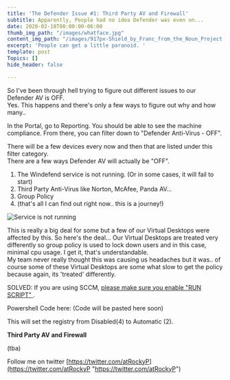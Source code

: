 ```yaml
---
title: 'The Defender Issue #1: Third Party AV and Firewall'
subtitle: Apparently, People had no idea Defender was even on...
date: 2020-02-18T00:00:00-06:00
thumb_img_path: "/images/whatface.jpg"
content_img_path: "/images/917px-Shield_by_Franc_from_the_Noun_Project.svg.png"
excerpt: 'People can get a little paranoid. '
template: post
Topics: []
hide_header: false

---
```

So I've been through hell trying to figure out different issues to our Defender AV is OFF.   
Yes. This happens and there's only a few ways to figure out why and how many.. 

In the Portal, go to Reporting. You should be able to see the machine compliance. From there, you can filter down to "Defender Anti-Virus - OFF". 

There will be a few devices every now and then that are listed under this filter category.   
There are a few ways Defender AV will actually be "OFF". 

1. The Windefend service is not running. (Or in some cases, it will fail to start)
2. Third Party Anti-Virus like Norton, McAfee, Panda AV...
3. Group Policy
4. (that's all I can find out right now.. this is a journey!)

![](/images/dHZQq.png "Service is not running")

This is really a big deal for some but a few of our Virtual Desktops were affected by this. So here's the deal... Our Virtual Desktops are treated very differently so group policy is used to lock down users and in this case, minimal cpu usage. I get it, that's understandable.   
My team never really thought this was causing us headaches but it was.. of course some of these Virtual Desktops are some what slow to get the policy because again, its 'treated' differently. 

SOLVED: If you are using SCCM, [please make sure you enable "RUN SCRIPT" ](). 

Powershell Code here: (Code will be pasted here soon)

This will set the registry from Disabled(4) to Automatic (2).

**Third Party AV and Firewall**

(tba)

Follow me on twitter [https://twitter.com/atRockyP](https://twitter.com/atRockyP "https://twitter.com/atRockyP")
